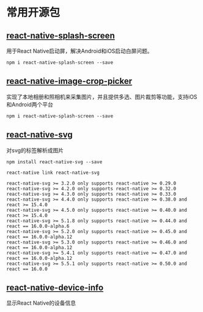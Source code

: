 # 常用开源包

## [react-native-splash-screen](https://github.com/crazycodeboy/react-native-splash-screen)

用于React Native启动屏，解决Android和iOS启动白屏问题。

`npm i react-native-splash-screen --save`

## [react-native-image-crop-picker](https://github.com/ivpusic/react-native-image-crop-picker)

实现了本地相册和照相机来采集图片，并且提供多选、图片裁剪等功能，支持iOS和Android两个平台

`npm i react-native-splash-screen --save`

## [react-native-svg](https://github.com/react-native-community/react-native-svg)

对svg的标签解析成图片

`npm install react-native-svg --save`

`react-native link react-native-svg`

```
react-native-svg >= 3.2.0 only supports react-native >= 0.29.0
react-native-svg >= 4.2.0 only supports react-native >= 0.32.0
react-native-svg >= 4.3.0 only supports react-native >= 0.33.0
react-native-svg >= 4.4.0 only supports react-native >= 0.38.0 and react >= 15.4.0
react-native-svg >= 4.5.0 only supports react-native >= 0.40.0 and react >= 15.4.0
react-native-svg >= 5.1.8 only supports react-native >= 0.44.0 and react == 16.0.0-alpha.6
react-native-svg >= 5.2.0 only supports react-native >= 0.45.0 and react == 16.0.0-alpha.12
react-native-svg >= 5.3.0 only supports react-native >= 0.46.0 and react == 16.0.0-alpha.12
react-native-svg >= 5.4.1 only supports react-native >= 0.47.0 and react == 16.0.0-alpha.12
react-native-svg >= 5.5.1 only supports react-native >= 0.50.0 and react == 16.0.0 
```

## [react-native-device-info](https://github.com/rebeccahughes/react-native-device-info)

显示React Native的设备信息

